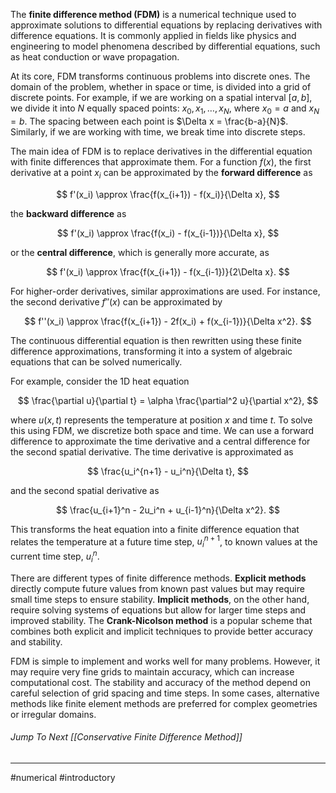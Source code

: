 The **finite difference method (FDM)** is a numerical technique used to approximate solutions to differential equations by replacing derivatives with difference equations. It is commonly applied in fields like physics and engineering to model phenomena described by differential equations, such as heat conduction or wave propagation.

At its core, FDM transforms continuous problems into discrete ones. The domain of the problem, whether in space or time, is divided into a grid of discrete points. For example, if we are working on a spatial interval $[a, b]$, we divide it into $N$ equally spaced points: $x_0, x_1, \dots, x_N$, where $x_0 = a$ and $x_N = b$. The spacing between each point is $\Delta x = \frac{b-a}{N}$. Similarly, if we are working with time, we break time into discrete steps.

The main idea of FDM is to replace derivatives in the differential equation with finite differences that approximate them. For a function $f(x)$, the first derivative at a point $x_i$ can be approximated by the **forward difference** as 

$$ f'(x_i) \approx \frac{f(x_{i+1}) - f(x_i)}{\Delta x}, $$

the **backward difference** as

$$ f'(x_i) \approx \frac{f(x_i) - f(x_{i-1})}{\Delta x}, $$

or the **central difference**, which is generally more accurate, as

$$ f'(x_i) \approx \frac{f(x_{i+1}) - f(x_{i-1})}{2\Delta x}. $$

For higher-order derivatives, similar approximations are used. For instance, the second derivative $f''(x)$ can be approximated by

$$ f''(x_i) \approx \frac{f(x_{i+1}) - 2f(x_i) + f(x_{i-1})}{\Delta x^2}. $$

The continuous differential equation is then rewritten using these finite difference approximations, transforming it into a system of algebraic equations that can be solved numerically.

For example, consider the 1D heat equation 

$$ \frac{\partial u}{\partial t} = \alpha \frac{\partial^2 u}{\partial x^2}, $$

where $u(x,t)$ represents the temperature at position $x$ and time $t$. To solve this using FDM, we discretize both space and time. We can use a forward difference to approximate the time derivative and a central difference for the second spatial derivative. The time derivative is approximated as 

$$ \frac{u_i^{n+1} - u_i^n}{\Delta t}, $$

and the second spatial derivative as 

$$ \frac{u_{i+1}^n - 2u_i^n + u_{i-1}^n}{\Delta x^2}. $$

This transforms the heat equation into a finite difference equation that relates the temperature at a future time step, $u_i^{n+1}$, to known values at the current time step, $u_i^n$.

There are different types of finite difference methods. **Explicit methods** directly compute future values from known past values but may require small time steps to ensure stability. **Implicit methods**, on the other hand, require solving systems of equations but allow for larger time steps and improved stability. The **Crank-Nicolson method** is a popular scheme that combines both explicit and implicit techniques to provide better accuracy and stability.

FDM is simple to implement and works well for many problems. However, it may require very fine grids to maintain accuracy, which can increase computational cost. The stability and accuracy of the method depend on careful selection of grid spacing and time steps. In some cases, alternative methods like finite element methods are preferred for complex geometries or irregular domains.

###### Jump To Next [[Conservative Finite Difference Method]] 
---
#numerical #introductory 